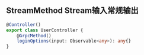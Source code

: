 ## StreamMethod Stream输入常规输出


```ts
@Controller()
export class UserController {
    @GrpcMethod()
    loginOptions(input: Observable<any>): any{}
}
```